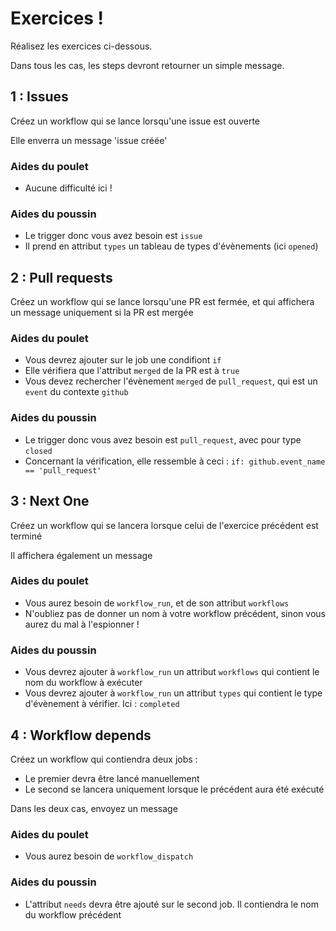 # Exercices !

Réalisez les exercices ci-dessous.

Dans tous les cas, les steps devront retourner un simple message.

## 1 : Issues

Créez un workflow qui se lance lorsqu'une issue est ouverte

Elle enverra un message 'issue créée'

### Aides du poulet

- Aucune difficulté ici !

### Aides du poussin

- Le trigger donc vous avez besoin est `issue`
- Il prend en attribut `types` un tableau de types d'évènements (ici `opened`)

## 2 : Pull requests

Créez un workflow qui se lance lorsqu'une PR est fermée, et qui affichera un message uniquement si la PR est mergée

### Aides du poulet

- Vous devrez ajouter sur le job une condifiont `if`
- Elle vérifiera que l'attribut `merged` de la PR est à `true`
- Vous devez rechercher l'évènement `merged` de `pull_request`, qui est un `event` du contexte `github`

### Aides du poussin

- Le trigger donc vous avez besoin est `pull_request`, avec pour type `closed`
- Concernant la vérification, elle ressemble à ceci : `if: github.event_name == 'pull_request'`

## 3 : Next One

Créez un workflow qui se lancera lorsque celui de l'exercice précédent est terminé

Il affichera également un message

### Aides du poulet

- Vous aurez besoin de `workflow_run`, et de son attribut `workflows`
- N'oubliez pas de donner un nom à votre workflow précédent, sinon vous aurez du mal à l'espionner !

### Aides du poussin

- Vous devrez ajouter à `workflow_run` un attribut `workflows` qui contient le nom du workflow à exécuter
- Vous devrez ajouter à `workflow_run` un attribut `types` qui contient le type d'évènement à vérifier. Ici : `completed`

## 4 : Workflow depends

Créez un workflow qui contiendra deux jobs :

- Le premier devra être lancé manuellement
- Le second se lancera uniquement lorsque le précédent aura été exécuté

Dans les deux cas, envoyez un message

### Aides du poulet

- Vous aurez besoin de `workflow_dispatch`

### Aides du poussin

- L'attribut `needs` devra être ajouté sur le second job. Il contiendra le nom du workflow précédent
